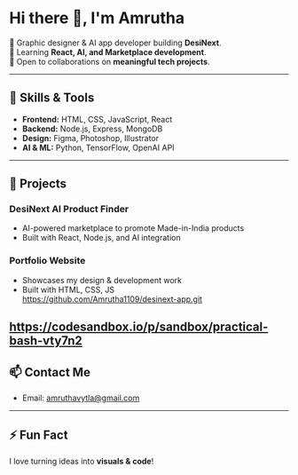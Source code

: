 # Hi there 👋, I'm Amrutha

🎨 Graphic designer & AI app developer building **DesiNext**.  
🌱 Learning **React, AI, and Marketplace development**.  
💞️ Open to collaborations on **meaningful tech projects**.  

---

## 🔧 Skills & Tools
- **Frontend:** HTML, CSS, JavaScript, React  
- **Backend:** Node.js, Express, MongoDB  
- **Design:** Figma, Photoshop, Illustrator  
- **AI & ML:** Python, TensorFlow, OpenAI API  

---

## 🚀 Projects
### DesiNext AI Product Finder
- AI-powered marketplace to promote Made-in-India products  
- Built with React, Node.js, and AI integration  

### Portfolio Website
- Showcases my design & development work  
- Built with HTML, CSS, JS  
  https://github.com/Amrutha1109/desinext-app.git
  
https://codesandbox.io/p/sandbox/practical-bash-vty7n2
---

## 📫 Contact Me
- Email: amruthavytla@gmail.com


---

## ⚡ Fun Fact
I love turning ideas into **visuals & code**!


<!---
Amrutha1109/Amrutha1109 is a ✨ special ✨ repository because its `README.md` (this file) appears on your GitHub profile.
You can click the Preview link to take a look at your changes.
--->
